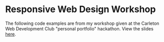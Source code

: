 # Responsive Web Design Workshop

The following code examples are from my workshop given at the Carleton Web Development Club "personal portfolio" hackathon. View the slides <a href="https://docs.google.com/presentation/d/1BnopP4opDSknWUKYya0zGMDG49u71bFxnRL9VdpVB1g/edit#slide=id.g9def74b5a1_1_44">here</a>.
